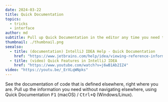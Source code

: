```yaml
---
date: 2024-03-22
title: Quick Documentation
topics:
  - tricks
  - interface
author: md
subtitle: Pull up Quick Documentation in the editor any time you need to.
thumbnail: ./thumbnail.png
seealso:
  - title: (documentation) IntelliJ IDEA Help - Quick Documentation
    href: "https://www.jetbrains.com/help/idea/viewing-reference-information.html#inline-quick-documentation"
  - title: (video) Quick Features in IntelliJ IDEA
    href: "https://www.youtube.com/watch?v=j6wB1Ab2IZ4"
video: "https://youtu.be/_ErXLqWNpks"
---
```


See the documentation of code that is defined elsewhere, right where you are. Pull up the information you need without navigating elsewhere, using Quick Documentation <kbd>F1</kbd> (macOS) / <kbd>Ctrl+Q</kbd> (Windows/Linux).
